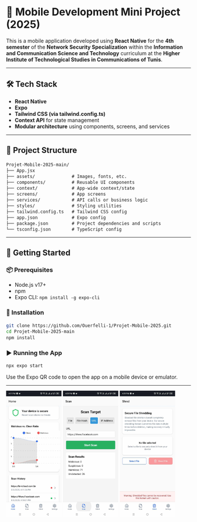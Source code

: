# 📱 Mobile Development Mini Project (2025)

This is a mobile application developed using **React Native** for the **4th semester** of the **Network Security Specialization** within the **Information and Communication Science and Technology** curriculum at the **Higher Institute of Technological Studies in Communications of Tunis**.

---

## 🛠️ Tech Stack

- **React Native**
- **Expo**
- **Tailwind CSS (via tailwind.config.ts)**
- **Context API** for state management
- **Modular architecture** using components, screens, and services

---

## 📁 Project Structure

```
Projet-Mobile-2025-main/
├── App.jsx
├── assets/              # Images, fonts, etc.
├── components/          # Reusable UI components
├── context/             # App-wide context/state
├── screens/             # App screens
├── services/            # API calls or business logic
├── styles/              # Styling utilities
├── tailwind.config.ts   # Tailwind CSS config
├── app.json             # Expo config
├── package.json         # Project dependencies and scripts
└── tsconfig.json        # TypeScript config
```

---

## 🚀 Getting Started

### 📦 Prerequisites

- Node.js v17+
- npm 
- Expo CLI: `npm install -g expo-cli`

### 🔧 Installation

```bash
git clone https://github.com/Ouerfelli-1/Projet-Mobile-2025.git
cd Projet-Mobile-2025-main
npm install
```


### ▶️ Running the App

```bash
npx expo start
```

Use the Expo QR code to open the app on a mobile device or emulator.

---

<p float="left">
  <img src="./screenshots/6.jpg" width="30%" />
  <img src="./screenshots/2.jpg" width="30%" />
  <img src="./screenshots/3.jpg" width="30%" />
</p>
